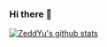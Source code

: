 ### Hi there 👋

<!--
**ZeddYu/ZeddYu** is a ✨ _special_ ✨ repository because its `README.md` (this file) appears on your GitHub profile.

Here are some ideas to get you started:

- 🔭 I’m currently working on ...
- 🌱 I’m currently learning ...
- 👯 I’m looking to collaborate on ...
- 🤔 I’m looking for help with ...
- 💬 Ask me about ...
- 📫 How to reach me: ...
- 😄 Pronouns: ...
- ⚡ Fun fact: ...
-->

[![ZeddYu's github stats](https://github-readme-stats.vercel.app/api?username=ZeddYu)](https://github.com/anuraghazra/github-readme-stats)

